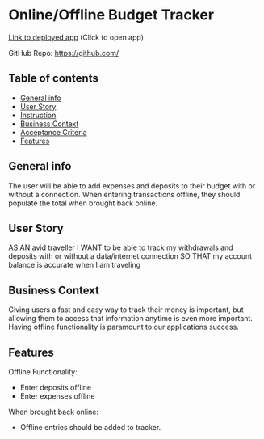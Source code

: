 # Online/Offline Budget Tracker

[Link to deployed app](https://powerful-headland-08472.herokuapp.com/)
(Click to open app)

GitHub Repo: https://github.com/

## Table of contents

- [General info](#general-info)
- [User Story](#user-story)
- [Instruction](#instructions)
- [Business Context](#business-contect)
- [Acceptance Criteria](#acceptance)
- [Features](#features)

## General info

The user will be able to add expenses and deposits to their budget with or without a connection. When entering transactions offline, they should populate the total when brought back online.

## User Story

AS AN avid traveller
I WANT to be able to track my withdrawals and deposits with or without a data/internet connection
SO THAT my account balance is accurate when I am traveling

## Business Context

Giving users a fast and easy way to track their money is important, but allowing them to access that information anytime is even more important. Having offline functionality is paramount to our applications success.

## Features

Offline Functionality:

- Enter deposits offline
- Enter expenses offline

When brought back online:

- Offline entries should be added to tracker.
